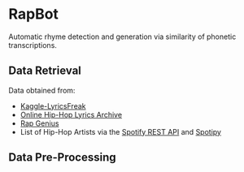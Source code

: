 # RapBot
Automatic rhyme detection and generation via similarity of phonetic transcriptions.

## Data Retrieval
Data obtained from:
* [Kaggle-LyricsFreak](https://www.kaggle.com/mousehead/songlyrics)
* [Online Hip-Hop Lyrics Archive](http://ohhla.com/all.html)
* [Rap Genius](https://rap.genius.com/)
* List of Hip-Hop Artists via the [Spotify REST API](https://developer.spotify.com/web-api/) and [Spotipy](https://spotipy.readthedocs.io/en/latest/#)

## Data Pre-Processing
